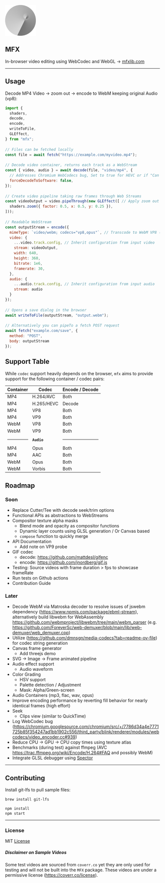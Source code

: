 <img src="./Logo.png" width="100">

## MFX
In-browser video editing using WebCodec and WebGL
→ [mfxlib.com](https://mfxlib.com)

----

## Usage
Decode MP4 Video -> zoom out -> encode to WebM keeping original Audio (vp8):
```javascript
import {
  shaders,
  decode,
  encode,
  writeToFile,
  GLEffect,
} from "mfx";

// Files can be fetched locally
const file = await fetch("https://example.com/myvideo.mp4");

// Decode video container, returns each track as a WebStream
const { video, audio } = await decode(file, "video/mp4", {
  // Addresses Chromium WebCodecs bug, Set to true for HEVC or if "Can't readback frame textures" is thrown. Has ~10% performance impact.
  forceDecodeToSoftware: false,
});

// Create video pipeline taking raw frames through Web Streams
const videoOutput = video.pipeThrough(new GLEffect([ // Apply zoom out effect
  shaders.zoom({ factor: 0.5, x: 0.5, y: 0.25 }),
]));

// Readable WebStream
const outputStream = encode({
  mimeType: `video/webm; codecs="vp8,opus"`, // Transcode to WebM VP8 (video) and Opus (audio)
  video: {
    ...video.track.config, // Inherit configuration from input video
    stream: videoOutput,
    width: 640,
    height: 360,
    bitrate: 1e6,
    framerate: 30,
  },
  audio: {
    ...audio.track.config, // Inherit configuration from input audio
    stream: audio
  }
});

// Opens a save dialog in the browser
await writeToFile(outputStream, "output.webm");

// Alternatively you can pipeTo a fetch POST request
await fetch("example.com/save", {
  method: "POST",
  body: outputStream
});
```

## Support Table
While `codec` support heavily depends on the browser, `mfx` aims to provide support for the following container / codec pairs:

| Container | Codec       | Encode / Decode |
| --------  | ---------   | --------------- 
| MP4       | H.264/AVC   | Both            |
| MP4       | H.265/HEVC  | Decode          |
| MP4       | VP8         | Both            |
| MP4       | VP9         | Both            |
| WebM      | VP8         | Both            |
| WebM      | VP9         | Both            |
| <hr> | **`Audio`** | <hr>
| MP4       | Opus        | Both            |
| MP4       | AAC         | Both            |
| WebM      | Opus        | Both            |
| WebM      | Vorbis      | Both            |

## Roadmap

### Soon
- Replace Cutter/Tee with decode seek/trim options
- Functional APIs as abstractions to WebStreams
- Compositor texture alpha masks
  - Blend mode and opacity as compositor functions
  - Dynamic layer counts using GLSL generation / Or Canvas based
  - `compose` function to quickly merge 
- API Documentation
  - Add note on VP9 probe
- GIF codec
  - decode: https://github.com/mattdesl/gifenc
  - encode: https://github.com/jnordberg/gif.js
- Testing: Source videos with frame duration > fps to showcase frameRate
- Run tests on Github actions
- Contribution Guide

### Later
- Decode WebM via Matroska decoder to resolve issues of jswebm dependency (https://www.npmjs.com/package/ebml-stream), alternatively build libwebm for WebAssembly https://github.com/webmproject/libwebm/tree/main/webm_parser (e.g. https://github.com/ForeverSc/web-demuxer/blob/main/lib/web-demuxer/web_demuxer.cpp)
- Utilize (https://github.com/dmnsgn/media-codecs?tab=readme-ov-file) for codec string generation
- Canvas frame generator
  - Add threejs demo
- SVG → Image → Frame animated pipeline
- Audio effect support
  - Audio waveform
- Color Grading
  - HSV support
  - Palette detection / Adjustment
  - Mask: Alpha/Green-screen
- Audio Containers (mp3, flac, wav, opus)
- Improve encoding performance by reverting fill behavior for nearly identical frames (high effort)
- Seek
  - Clips view (similar to QuickTime)
- Log WebCodec bug (https://chromium.googlesource.com/chromium/src/+/7786d34a4e7771725b85f354247ad1bb1902c556/third_party/blink/renderer/modules/webcodecs/video_encoder.cc#939)
- Reduce CPU → GPU → CPU copy times using texture atlas
- Benchmarks (during test) against ffmpeg (AVC https://trac.ffmpeg.org/wiki/Encode/H.264#FAQ and possibly WebM)
- Integrate GLSL debugger using [Spector](https://github.com/BabylonJS/Spector.js?tab=readme-ov-file#use-as-a-script-reference)

----

## Contributing
Install git-lfs to pull sample files:
```
brew install git-lfs
```

```
npm install
npm start
```
----

### License
MIT [License](LICENSE)

##### Disclaimer on Sample Videos
Some test videos are sourced from `coverr.co` yet they are only used for testing and will not be built into the `MFX` package.
These videos are under a permissive license (https://coverr.co/license).
